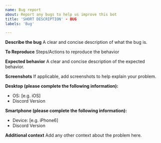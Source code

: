 ```yaml
---
name: Bug report
about: Report any bugs to help us improve this bot
title: 'SHORT DESCRIPTION' - BUG
labels: 'Bug'

---
```


**Describe the bug**
A clear and concise description of what the bug is.

**To Reproduce**
Steps/Actions to reproduce the behavior

**Expected behavior**
A clear and concise description of the expected behavior.

**Screenshots**
If applicable, add screenshots to help explain your problem.

**Desktop (please complete the following information):**
 - OS: [e.g. iOS]
 - Discord Version

**Smartphone (please complete the following information):**
 - Device: [e.g. iPhone6]
 - Discord Version

**Additional context**
Add any other context about the problem here.